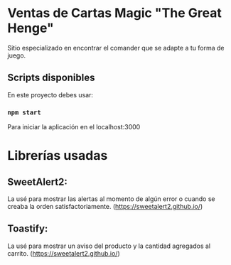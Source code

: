# Ventas de Cartas Magic "The Great Henge"

Sitio especializado en encontrar el comander que se adapte a tu forma de juego.

## Scripts disponibles

En este proyecto debes usar:

### `npm start`

Para iniciar la aplicación en el localhost:3000

# Librerías usadas

## SweetAlert2: 

La usé para mostrar las alertas al momento de algún error o cuando se creaba la orden satisfactoriamente. (https://sweetalert2.github.io/)

## Toastify: 

La usé para mostrar un aviso del producto y la cantidad agregados al carrito. (https://sweetalert2.github.io/)